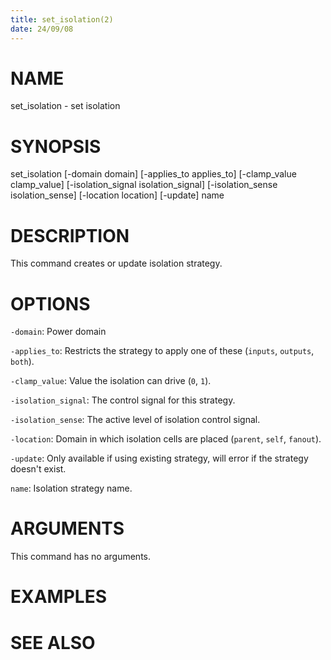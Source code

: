 ```yaml
---
title: set_isolation(2)
date: 24/09/08
---
```


# NAME

set_isolation - set isolation

# SYNOPSIS

set_isolation
    [-domain domain]
    [-applies_to applies_to]
    [-clamp_value clamp_value]
    [-isolation_signal isolation_signal]
    [-isolation_sense isolation_sense]
    [-location location]
    [-update]
    name


# DESCRIPTION

This command creates or update isolation strategy.

# OPTIONS

`-domain`:  Power domain

`-applies_to`:  Restricts the strategy to apply one of these (`inputs`, `outputs`, `both`).

`-clamp_value`:  Value the isolation can drive (`0`, `1`).

`-isolation_signal`:  The control signal for this strategy.

`-isolation_sense`:  The active level of isolation control signal.

`-location`:  Domain in which isolation cells are placed (`parent`, `self`, `fanout`).

`-update`:  Only available if using existing strategy, will error if the strategy doesn't exist.

`name`:  Isolation strategy name.

# ARGUMENTS

This command has no arguments.

# EXAMPLES

# SEE ALSO
